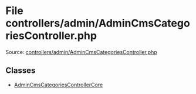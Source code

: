 File controllers/admin/AdminCmsCategoriesController.php
=========

Source: [controllers/admin/AdminCmsCategoriesController.php](https://github.com/PrestaShop/PrestaShop/blob/1.5.1.0/controllers/admin/AdminCmsCategoriesController.php)


Classes
-------

* [AdminCmsCategoriesControllerCore](class.AdminCmsCategoriesControllerCore.md)

